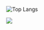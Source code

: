 
![Top Langs](https://github-readme-stats.vercel.app/api/top-langs/?username=Ryan-Calmon&layout=compact&theme=radical)
<div style="display: block">
 <a href="https://www.linkedin.com/in/ryan-calmon-68869b2b2/" target="_blank"><img src="https://img.shields.io/badge/-LinkedIn-%230077B5?style=for-the-badge&logo=linkedin&logoColor=white" target="_blank"></a> 
</div>
